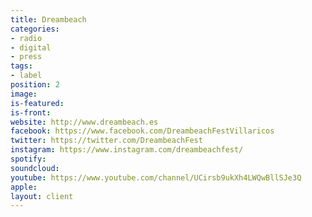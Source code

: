 ```yaml
---
title: Dreambeach
categories:
- radio
- digital
- press
tags:
- label
position: 2
image: 
is-featured: 
is-front: 
website: http://www.dreambeach.es
facebook: https://www.facebook.com/DreambeachFestVillaricos
twitter: https://twitter.com/DreambeachFest
instagram: https://www.instagram.com/dreambeachfest/
spotify: 
soundcloud: 
youtube: https://www.youtube.com/channel/UCirsb9ukXh4LWQwBllSJe3Q
apple: 
layout: client
---
```


